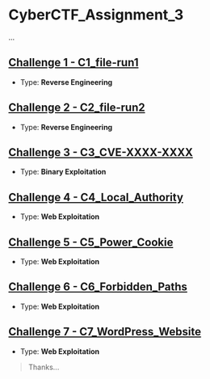 # CyberCTF_Assignment_3

...

## [Challenge 1 - C1_file-run1](C1_file-run1.md)

* Type: **Reverse Engineering** 

## [Challenge 2 - C2_file-run2](C2_file-run2.md)

* Type: **Reverse Engineering**

## [Challenge 3 - C3_CVE-XXXX-XXXX](C3_CVE-XXXX-XXXX.md)

* Type: **Binary Exploitation**

## [Challenge 4 - C4_Local_Authority](C4_Local_Authority.md)

* Type: **Web Exploitation**

## [Challenge 5 - C5_Power_Cookie](C5_Power_Cookie.md)

* Type: **Web Exploitation**

## [Challenge 6 - C6_Forbidden_Paths](C6_Forbidden_Paths.md)

* Type: **Web Exploitation**

## [Challenge 7 - C7_WordPress_Website](C7_WordPress_Website.md)

* Type: **Web Exploitation**

> Thanks...
